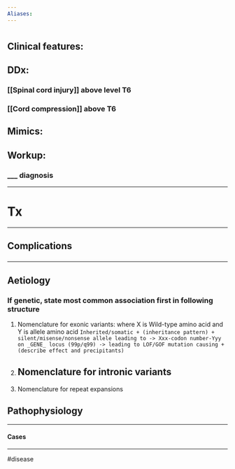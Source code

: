 ```yaml
---
Aliases:
---
```

# 
## Clinical features:
###
## DDx:
### [[Spinal cord injury]] above level T6
### [[Cord compression]] above T6
## Mimics:
###
## Workup:
### ___ diagnosis
---
# Tx

---
## Complications
###

---
## Aetiology
### If genetic, state most common association first in following structure
1.  Nomenclature for exonic variants: where X is Wild-type amino acid and Y is allele amino acid
	`Inherited/somatic + (inheritance pattern) + silent/misense/nonsense allele leading to -> Xxx-codon number-Yyy on _GENE_ locus (99p/q99) -> leading to LOF/GOF mutation causing + (describe effect and precipitants) `
2.  Nomenclature for intronic variants
	- 
3.  Nomenclature for repeat expansions
## Pathophysiology

---
#### Cases


---
#disease 